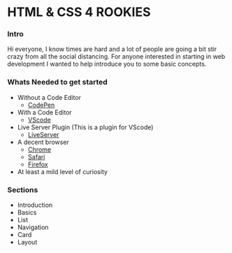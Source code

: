 # HTML &AMP; CSS 4 ROOKIES

### Intro
Hi everyone, I know times are hard and a lot of people are going a bit stir crazy from all the social distancing. For anyone interested in starting in web development I wanted to help introduce you to some basic concepts. 


### Whats **Needed** to get started
- Without a Code Editor
  - [CodePen](http://codepen.io)
- With a Code Editor
  - [VScode](https://code.visualstudio.com/)
- Live Server Plugin (This is a plugin for VScode)
  - [LiveServer](https://marketplace.visualstudio.com/items?itemName=ritwickdey.LiveServer) 
- A decent browser
  - [Chrome](https://www.google.com/chrome/)
  - [Safari](https://support.apple.com/downloads/safari)
  - [Firefox](https://www.mozilla.org/en-US/firefox/new/)
- At least a mild level of curiosity


### Sections
 - Introduction
 - Basics
 - List
 - Navigation
 - Card
 - Layout